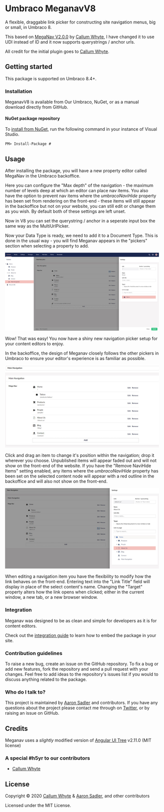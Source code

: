 # Umbraco MeganavV8

A flexible, draggable link picker for constructing site navigation menus, big or small, in Umbraco 8.

This based on [MegaNav V2.0.0](https://github.com/callumbwhyte/meganav/releases/tag/v2.0.0) by [Callum Whyte](https://our.umbraco.com/members/id:152036/), I have changed it to use UDI instead of ID and it now supports querystrings / anchor urls.

All credit for the initial plugin goes to [Callum Whyte](https://our.umbraco.com/members/id:152036/).

## Getting started

This package is supported on Umbraco 8.4+.

### Installation

MeganavV8 is available from Our Umbraco, NuGet, or as a manual download directly from GitHub.

#### NuGet package repository
To [install from NuGet](#), run the following command in your instance of Visual Studio.

    PM> Install-Package #

## Usage

After installing the package, you will have a new property editor called MegaNav in the Umbraco backoffice.

Here you can configure the "Max depth" of the navigation - the maximum number of levels deep at which an editor can place nav items. You also have the option to prevent nav items where the _umbracoNaviHide_ property has been set from rendering on the front-end - these items will still appear in the backoffice but not on your website, you can still edit or change them as you wish. By default both of these settings are left unset.

Now in V8 you can set the querystring / anchor in a seperate input box the same way as the MultiUrlPicker.

Now your Data Type is ready, we need to add it to a Document Type. This is done in the usual way - you will find Meganav appears in the "pickers" section when selecting a property to add.

![Meganav Property Editor](docs/img/property-editor.jpg?raw=true)

Wow! That was easy! You now have a shiny new navigation picker setup for your content editors to enjoy.

In the backoffice, the design of Meganav closely follows the other pickers in Umbraco to ensure your editor's experience is as familiar as possible.

![Meganav](docs/img/nav-items.jpg?raw=true)

Click and drag an item to change it's position within the navigation; drop it wherever you choose. Unpublished items will appear faded out and will not show on the front-end of the website. If you have the "Remove NaviHide Items" setting enabled, any items where the _umbracoNaviHide_ property has been set on the selected content node will appear with a red outline in the backoffice and will also not show on the front-end.

![Meganav Edit Item](docs/img/edit-nav-item.jpg?raw=true)

When editing a navigation item you have the flexibility to modify how the link behaves on the front-end. Entering text into the "Link Title" field will display in place of the select content's name. Changing the "Target" property alters how the link opens when clicked; either in the current window, a new tab, or a new browser window.

### Integration

Meganav was designed to be as clean and simple for developers as it is for content editors.

Check out the [integration guide](docs/integration-guide.md) to learn how to embed the package in your site.

### Contribution guidelines

To raise a new bug, create an issue on the GitHub repository. To fix a bug or add new features, fork the repository and send a pull request with your changes. Feel free to add ideas to the repository's issues list if you would to discuss anything related to the package.

### Who do I talk to?
This project is maintained by [Aaron Sadler](https://aaronsadler.uk) and contributors. If you have any questions about the project please contact me through on [Twitter](https://twitter.com/AaronSadlerUK), or by raising an issue on GitHub.

## Credits

Meganav uses a _slightly_ modified version of [Angular UI Tree](https://github.com/angular-ui-tree/angular-ui-tree) v2.11.0 (MIT license)

### A special #h5yr to our contributors

* [Callum Whyte](https://github.com/callumbwhyte)

## License

Copyright &copy; 2020 [Callum Whyte](https://github.com/callumbwhyte) & [Aaron Sadler](https://aaronsadler.uk), and other contributors

Licensed under the MIT License.

